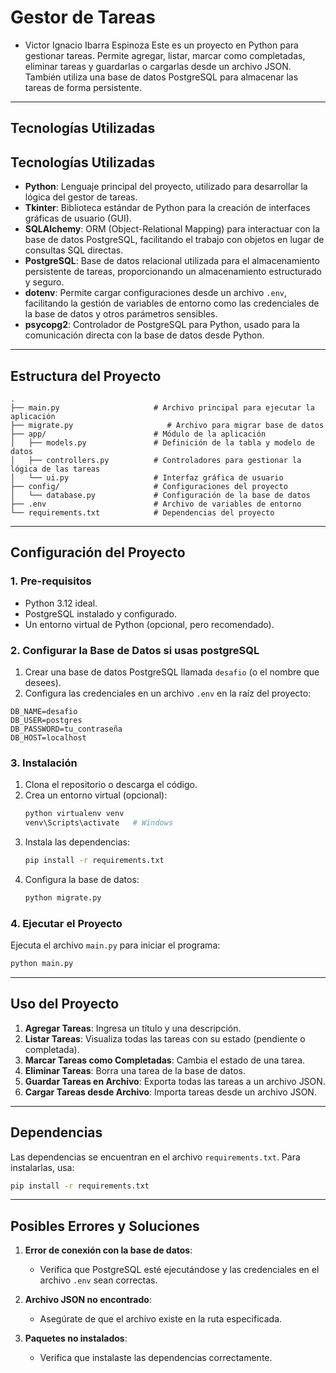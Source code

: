 # Gestor de Tareas

- Victor Ignacio Ibarra Espinoza
Este es un proyecto en Python para gestionar tareas. Permite agregar, listar, marcar como completadas, eliminar tareas y guardarlas o cargarlas desde un archivo JSON. También utiliza una base de datos PostgreSQL para almacenar las tareas de forma persistente.

---

## Tecnologías Utilizadas

## Tecnologías Utilizadas

- **Python**: Lenguaje principal del proyecto, utilizado para desarrollar la lógica del gestor de tareas.
- **Tkinter**: Biblioteca estándar de Python para la creación de interfaces gráficas de usuario (GUI).
- **SQLAlchemy**: ORM (Object-Relational Mapping) para interactuar con la base de datos PostgreSQL, facilitando el trabajo con objetos en lugar de consultas SQL directas.
- **PostgreSQL**: Base de datos relacional utilizada para el almacenamiento persistente de tareas, proporcionando un almacenamiento estructurado y seguro.
- **dotenv**: Permite cargar configuraciones desde un archivo `.env`, facilitando la gestión de variables de entorno como las credenciales de la base de datos y otros parámetros sensibles.
- **psycopg2**: Controlador de PostgreSQL para Python, usado para la comunicación directa con la base de datos desde Python.

---

## Estructura del Proyecto

```
.
├── main.py                     # Archivo principal para ejecutar la aplicación
├── migrate.py                     # Archivo para migrar base de datos
├── app/                        # Módulo de la aplicación
│   ├── models.py               # Definición de la tabla y modelo de datos
│   ├── controllers.py          # Controladores para gestionar la lógica de las tareas
│   └── ui.py                   # Interfaz gráfica de usuario
├── config/                     # Configuraciones del proyecto
│   └── database.py             # Configuración de la base de datos
├── .env                        # Archivo de variables de entorno
└── requirements.txt            # Dependencias del proyecto

```

---

## Configuración del Proyecto

### 1. Pre-requisitos

- Python 3.12 ideal.
- PostgreSQL instalado y configurado.
- Un entorno virtual de Python (opcional, pero recomendado).

### 2. Configurar la Base de Datos si usas postgreSQL

1. Crear una base de datos PostgreSQL llamada `desafio` (o el nombre que desees).
2. Configura las credenciales en un archivo `.env` en la raíz del proyecto:

```env
DB_NAME=desafio
DB_USER=postgres
DB_PASSWORD=tu_contraseña
DB_HOST=localhost
```

### 3. Instalación

1. Clona el repositorio o descarga el código.
2. Crea un entorno virtual (opcional):
   ```bash
   python virtualenv venv
   venv\Scripts\activate   # Windows
   ```
3. Instala las dependencias:
   ```bash
   pip install -r requirements.txt
   ```
4. Configura la base de datos:
   ```bash
   python migrate.py
   ```

### 4. Ejecutar el Proyecto

Ejecuta el archivo `main.py` para iniciar el programa:
```bash
python main.py
```

---

## Uso del Proyecto

1. **Agregar Tareas**: Ingresa un título y una descripción.
2. **Listar Tareas**: Visualiza todas las tareas con su estado (pendiente o completada).
3. **Marcar Tareas como Completadas**: Cambia el estado de una tarea.
4. **Eliminar Tareas**: Borra una tarea de la base de datos.
5. **Guardar Tareas en Archivo**: Exporta todas las tareas a un archivo JSON.
6. **Cargar Tareas desde Archivo**: Importa tareas desde un archivo JSON.

---

## Dependencias

Las dependencias se encuentran en el archivo `requirements.txt`. Para instalarlas, usa:
```bash
pip install -r requirements.txt
```

---

## Posibles Errores y Soluciones

1. **Error de conexión con la base de datos**:
   - Verifica que PostgreSQL esté ejecutándose y las credenciales en el archivo `.env` sean correctas.

2. **Archivo JSON no encontrado**:
   - Asegúrate de que el archivo existe en la ruta especificada.

3. **Paquetes no instalados**:
   - Verifica que instalaste las dependencias correctamente.
